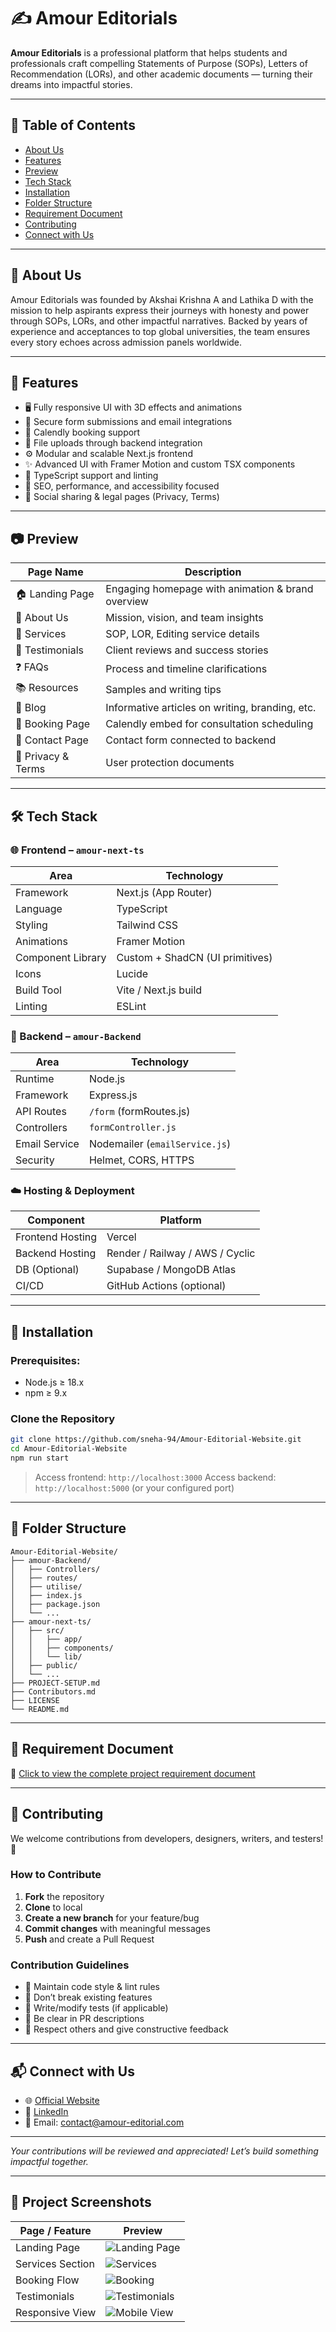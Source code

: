 # ✍️ Amour Editorials

**Amour Editorials** is a professional platform that helps students and professionals craft compelling Statements of Purpose (SOPs), Letters of Recommendation (LORs), and other academic documents — turning their dreams into impactful stories.

---

## 📌 Table of Contents

- [About Us](#about-us)
- [Features](#features)
- [Preview](#preview)
- [Tech Stack](#tech-stack)
- [Installation](#installation)
- [Folder Structure](#folder-structure)
- [Requirement Document](#requirement-document)
- [Contributing](#contributing)
- [Connect with Us](#connect-with-us)

---

## 🧠 About Us

Amour Editorials was founded by Akshai Krishna A and Lathika D with the mission to help aspirants express their journeys with honesty and power through SOPs, LORs, and other impactful narratives. Backed by years of experience and acceptances to top global universities, the team ensures every story echoes across admission panels worldwide.

---

## 🌟 Features

- 🖥️ Fully responsive UI with 3D effects and animations
- 📄 Secure form submissions and email integrations
- 📅 Calendly booking support
- 🔐 File uploads through backend integration
- ⚙️ Modular and scalable Next.js frontend
- ✨ Advanced UI with Framer Motion and custom TSX components
- 🧪 TypeScript support and linting
- 🎯 SEO, performance, and accessibility focused
- 📎 Social sharing & legal pages (Privacy, Terms)

---

## 📷 Preview

| Page Name              | Description                                         |
|------------------------|-----------------------------------------------------|
| 🏠 Landing Page        | Engaging homepage with animation & brand overview  |
| 🧍 About Us            | Mission, vision, and team insights                  |
| 📑 Services            | SOP, LOR, Editing service details                   |
| 💬 Testimonials        | Client reviews and success stories                  |
| ❓ FAQs                | Process and timeline clarifications                 |
| 📚 Resources           | Samples and writing tips                            |
| 📝 Blog                | Informative articles on writing, branding, etc.     |
| 📅 Booking Page        | Calendly embed for consultation scheduling          |
| 📩 Contact Page        | Contact form connected to backend                   |
| 🔐 Privacy & Terms     | User protection documents                           |

---

## 🛠️ Tech Stack

### 🌐 Frontend – `amour-next-ts`

| Area               | Technology                      |
|-------------------|----------------------------------|
| Framework          | Next.js (App Router)             |
| Language           | TypeScript                      |
| Styling            | Tailwind CSS                    |
| Animations         | Framer Motion                   |
| Component Library  | Custom + ShadCN (UI primitives) |
| Icons              | Lucide                          |
| Build Tool         | Vite / Next.js build            |
| Linting            | ESLint                          |

### 🔧 Backend – `amour-Backend`

| Area               | Technology                      |
|-------------------|----------------------------------|
| Runtime            | Node.js                         |
| Framework          | Express.js                      |
| API Routes         | `/form` (formRoutes.js)         |
| Controllers        | `formController.js`             |
| Email Service      | Nodemailer (`emailService.js`)  |
| Security           | Helmet, CORS, HTTPS             |

### ☁️ Hosting & Deployment

| Component        | Platform                         |
|------------------|----------------------------------|
| Frontend Hosting | Vercel                           |
| Backend Hosting  | Render / Railway / AWS / Cyclic  |
| DB (Optional)    | Supabase / MongoDB Atlas         |
| CI/CD            | GitHub Actions (optional)        |

---

## 🚀 Installation

### Prerequisites:
- Node.js ≥ 18.x
- npm ≥ 9.x

### Clone the Repository

```bash
git clone https://github.com/sneha-94/Amour-Editorial-Website.git
cd Amour-Editorial-Website
npm run start
```

> Access frontend: `http://localhost:3000`
> Access backend: `http://localhost:5000` (or your configured port)

---

## 📁 Folder Structure

```
Amour-Editorial-Website/
├── amour-Backend/
│   ├── Controllers/
│   ├── routes/
│   ├── utilise/
│   ├── index.js
│   ├── package.json
│   └── ...
├── amour-next-ts/
│   ├── src/
│   │   ├── app/
│   │   ├── components/
│   │   └── lib/
│   ├── public/
│   └── ...
├── PROJECT-SETUP.md
├── Contributors.md
├── LICENSE
└── README.md
```

---

## 📄 Requirement Document

📎 [Click to view the complete project requirement document](https://drive.google.com/drive/folders/1UKhRycAPGKAMnXEQuGMF5JSSEaz0_awR?usp=sharing)

---

## 🤝 Contributing

We welcome contributions from developers, designers, writers, and testers! 💜

### How to Contribute

1. **Fork** the repository  
2. **Clone** to local  
3. **Create a new branch** for your feature/bug  
4. **Commit changes** with meaningful messages  
5. **Push** and create a Pull Request  

### Contribution Guidelines

- 🧹 Maintain code style & lint rules  
- 🚫 Don’t break existing features  
- 🧪 Write/modify tests (if applicable)  
- 💬 Be clear in PR descriptions  
- 🙌 Respect others and give constructive feedback  

---

## 📬 Connect with Us

- 🌐 [Official Website](https://amour-editorial-website.vercel.app/)
- 💼 [LinkedIn](https://www.linkedin.com/company/amour-editorial/)
- 📧 Email: contact@amour-editorial.com

---

_Your contributions will be reviewed and appreciated! Let’s build something impactful together._


---

## 📸 Project Screenshots

| Page / Feature      | Preview                                   |
|---------------------|-------------------------------------------|
| Landing Page        | ![Landing Page](images/landing-page.png) |
| Services Section    | ![Services](images/services.png)         |
| Booking Flow        | ![Booking](images/booking.png)           |
| Testimonials        | ![Testimonials](images/testimonials.png) |
| Responsive View     | ![Mobile View](images/mobile-view.png)   |
